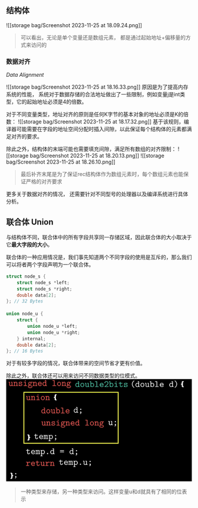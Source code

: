 ## 结构体

![[storage bag/Screenshot 2023-11-25 at 18.09.24.png]]
> 可以看出，无论是单个变量还是数组元素， 都是通过起始地址+偏移量的方式来访问的

### 数据对齐
*Data Alignment*

![[storage bag/Screenshot 2023-11-25 at 18.16.33.png]]
原因是为了提高内存系统的性能， 系统对于数据存储的合法地址做出了一些限制，例如变量j是int类型，它的起始地址必须是4的倍数。

 对于不同变量类型，地址对齐的原则是任何K字节的基本对象的地址必须是K的倍数：
 ![[storage bag/Screenshot 2023-11-25 at 18.17.32.png]]
 基于该规则，编译器可能需要在字段的地址空间分配时插入间隙，以此保证每个结构体的元素都满足对齐的要求。
 
 除此之外，结构体的末端可能也需要填充间隙，满足所有数组的对齐限制：
 ![[storage bag/Screenshot 2023-11-25 at 18.20.13.png]]
![[storage bag/Screenshot 2023-11-25 at 18.26.10.png]]
> 最后补齐末尾是为了保证rec结构体作为数组元素时，每个数组元素也能保证严格的对齐要求
 
更多关于数据对齐的情况， 还需要针对不同型号的处理器以及编译系统进行具体分析。

## 联合体 Union

与结构体不同，联合体中的所有字段共享同一存储区域，因此联合体的大小取决于它**最大字段的大小**。

联合体的一种应用情况是，我们事先知道两个不同字段的使用是互斥的，那么我们可以将者两个字段声明为一个联合体。

```C
struct node_s {
    struct node_s *left;
    struct node_s *right;
    double data[2];
}; // 32 Bytes

union node_u {
    struct {
        union node_u *left;
        union node_u *right;
    } internal;
    double data[2];
}; // 16 Bytes
```

对于有较多字段的情况，联合体带来的空间节省才更有价值。

除此之外，联合体还可以用来访问不同数据类型的位模式。
![](storage%20bag/Screenshot%202023-11-25%20at%2019.34.29.png)
> 一种类型来存储，另一种类型来访问。这样变量u和d就具有了相同的位表示

 

